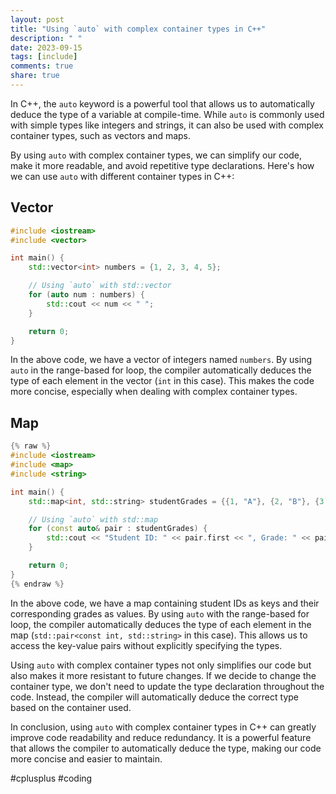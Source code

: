 ```yaml
---
layout: post
title: "Using `auto` with complex container types in C++"
description: " "
date: 2023-09-15
tags: [include]
comments: true
share: true
---
```


In C++, the `auto` keyword is a powerful tool that allows us to automatically deduce the type of a variable at compile-time. While `auto` is commonly used with simple types like integers and strings, it can also be used with complex container types, such as vectors and maps.

By using `auto` with complex container types, we can simplify our code, make it more readable, and avoid repetitive type declarations. Here's how we can use `auto` with different container types in C++:

## Vector

```cpp
#include <iostream>
#include <vector>

int main() {
    std::vector<int> numbers = {1, 2, 3, 4, 5};

    // Using `auto` with std::vector
    for (auto num : numbers) {
        std::cout << num << " ";
    }

    return 0;
}
```

In the above code, we have a vector of integers named `numbers`. By using `auto` in the range-based for loop, the compiler automatically deduces the type of each element in the vector (`int` in this case). This makes the code more concise, especially when dealing with complex container types.

## Map

```cpp
{% raw %}
#include <iostream>
#include <map>
#include <string>

int main() {
    std::map<int, std::string> studentGrades = {{1, "A"}, {2, "B"}, {3, "C"}};

    // Using `auto` with std::map
    for (const auto& pair : studentGrades) {
        std::cout << "Student ID: " << pair.first << ", Grade: " << pair.second << std::endl;
    }

    return 0;
}
{% endraw %}
```

In the above code, we have a map containing student IDs as keys and their corresponding grades as values. By using `auto` with the range-based for loop, the compiler automatically deduces the type of each element in the map (`std::pair<const int, std::string>` in this case). This allows us to access the key-value pairs without explicitly specifying the types.

Using `auto` with complex container types not only simplifies our code but also makes it more resistant to future changes. If we decide to change the container type, we don't need to update the type declaration throughout the code. Instead, the compiler will automatically deduce the correct type based on the container used.

In conclusion, using `auto` with complex container types in C++ can greatly improve code readability and reduce redundancy. It is a powerful feature that allows the compiler to automatically deduce the type, making our code more concise and easier to maintain.

#cplusplus #coding